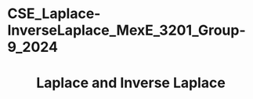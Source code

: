 # CSE_Laplace-InverseLaplace_MexE_3201_Group-9_2024
<h1 align="center"> Laplace and Inverse Laplace </h1> 

